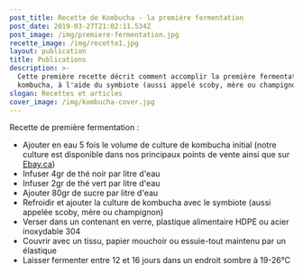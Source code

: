 ```yaml
---
post_title: Recette de Kombucha - la première fermentation
post_date: 2019-03-27T21:02:11.534Z
post_image: /img/premiere-fermentation.jpg
recette_image: /img/recette1.jpg
layout: publication
title: Publications
description: >-
  Cette première recette décrit comment accomplir la première fermentation de
  kombucha, à l'aide du symbiote (aussi appelé scoby, mère ou champignon).
slogan: Recettes et articles
cover_image: /img/kombucha-cover.jpg
---
```

Recette de première fermentation :

- Ajouter en eau 5 fois le volume de culture de kombucha initial  (notre culture est disponible dans nos principaux points de vente ainsi que sur [Ebay.ca](www.ebay.ca/usr/djodjo_kombucha))
- Infuser 4gr de thé noir par litre d'eau
- Infuser 2gr de thé vert par litre d'eau
- Ajouter 80gr de sucre par litre d'eau
- Refroidir et ajouter la culture de kombucha avec le symbiote  (aussi appelée scoby, mère ou champignon)
- Verser dans un contenant en verre, plastique alimentaire HDPE ou acier inoxydable 304
- Couvrir avec un tissu, papier mouchoir ou essuie-tout maintenu par un élastique
- Laisser fermenter entre 12 et 16 jours dans un endroit sombre à 19-26°C

